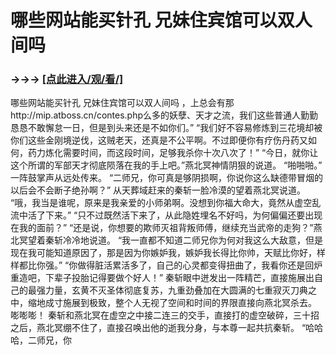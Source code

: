 # 哪些网站能买针孔 兄妹住宾馆可以双人间吗

### →→→ <a href="http://3t3e.com/index.html">[点此进入/观/看/]</a>

哪些网站能买针孔 兄妹住宾馆可以双人间吗
，上总会有那http://mip.atboss.cn/contes.php么多的妖孽、天才之流，我们这些普通人勤勤恳恳不敢懈怠一日，但是到头来还是不如你们。”
    “我们好不容易修炼到三花境却被你们这些金刚境逆伐，这贼老天，还真是不公平啊。不过即便你有疗伤丹药又如何，药力炼化需要时间，而这段时间，足够我杀你十次八次了！”
    “今日，就你让这个所谓的军部天才彻底陨落在我的手上吧。”燕北冥神情阴狠的说道。
    “啪啪啪。”
    一阵鼓掌声从远处传来。
    “二师兄，你可真是够阴损啊，你说你这么缺德带冒烟的以后会不会断子绝孙啊？”
    从天葬域赶来的秦斩一脸冷漠的望着燕北冥说道。
    “哦，我当是谁呢，原来是我亲爱的小师弟啊。没想到你福大命大，竟然从虚空乱流中活了下来。”
    “只不过既然活下来了，从此隐姓埋名不好吗，为何偏偏还要出现在我的面前？”
    “还是说，你想要的欺师灭祖背叛师傅，继续充当武帝的走狗？”燕北冥望着秦斩冷冷地说道。
    “我一直都不知道二师兄你为何对我这么大敌意，但是现在我可能知道原因了，那是因为你嫉妒我，嫉妒我长得比你帅，天赋比你好，样样都比你强。”
    “你做得脏活累活多了，自己的心灵都变得扭曲了，我看你还是回炉重造吧，下辈子投胎记得要做个好人！”
    秦斩眼中迸发出一阵精芒，直接施展出自己的最强力量，玄黄不灭圣体彻底复苏，九重劲叠加在大圆满的七重寂灭刀典之中，缩地成寸施展到极致，整个人无视了空间和时间的界限直接向燕北冥杀去。
    嘭嘭嘭！
    秦斩和燕北冥在虚空之中接二连三的交手，直接打的虚空破碎，三十招之后，燕北冥绷不住了，直接召唤出他的逝我分身，与本尊一起共抗秦斩。
    “哈哈哈，二师兄，你
